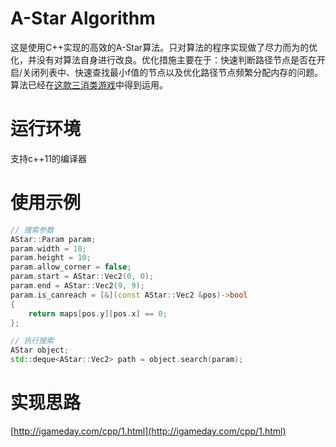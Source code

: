 # A-Star Algorithm
这是使用C++实现的高效的A-Star算法。只对算法的程序实现做了尽力而为的优化，并没有对算法自身进行改良。优化措施主要在于：快速判断路径节点是否在开启/关闭列表中、快速查找最小f值的节点以及优化路径节点频繁分配内存的问题。算法已经在[这款三消类游戏](https://github.com/zhangpanyi/eliminate-game)中得到运用。

# 运行环境
支持c++11的编译器

# 使用示例
```c++
// 搜索参数
AStar::Param param;
param.width = 10;
param.height = 10;
param.allow_corner = false;
param.start = AStar::Vec2(0, 0);
param.end = AStar::Vec2(9, 9);
param.is_canreach = [&](const AStar::Vec2 &pos)->bool
{
    return maps[pos.y][pos.x] == 0;
};

// 执行搜索
AStar object;
std::deque<AStar::Vec2> path = object.search(param);
```

# 实现思路
[http://igameday.com/cpp/1.html](http://igameday.com/cpp/1.html)
